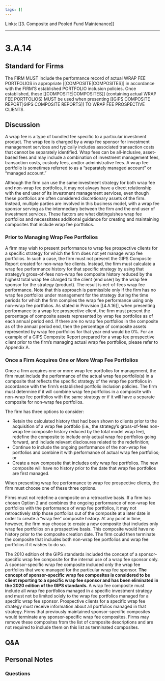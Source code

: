 ```yaml
---
tags: []
---
```

Links: [[3. Composite and Pooled Fund Maintenance]]
___
# 3.A.14
## Standard for Firms
The FIRM MUST include the performance record of actual WRAP FEE PORTFOLIOS in appropriate [[COMPOSITE|COMPOSITES]] in accordance with the FIRM’S established PORTFOLIO inclusion policies. Once established, these [[COMPOSITE|COMPOSITES]] (containing actual WRAP FEE PORTFOLIOS) MUST be used when presenting [[GIPS COMPOSITE REPORT|GIPS COMPOSITE REPORTS]] TO WRAP FEE PROSPECTIVE CLIENTS.
## Discussion
A wrap fee is a type of bundled fee specific to a particular investment product. The wrap fee is charged by a wrap fee sponsor for investment management services and typically includes associated transaction costs that cannot be separately identified. Wrap fees can be all-inclusive, asset-based fees and may include a combination of investment management fees, transaction costs, custody fees, and/or administrative fees. A wrap fee portfolio is sometimes referred to as a “separately managed account” or “managed account.”

Although the firm can use the same investment strategy for both wrap fee and non-wrap fee portfolios, it may not always have a direct relationship with the end user of its investment management services, even though these portfolios are often considered discretionary assets of the firm. Instead, multiple parties are involved in this business model, with a wrap fee sponsor serving as the intermediary between the firm and the end user of investment services. These factors are what distinguishes wrap fee portfolios and necessitates additional guidance for creating and maintaining composites that include wrap fee portfolios.
### Prior to Managing Wrap Fee Portfolios
A firm may wish to present performance to wrap fee prospective clients for a specific strategy for which the firm does not yet manage wrap fee portfolios. In such a case, the firm must not present the GIPS Composite Report created for non-wrap fee clients. Instead, the firm must calculate a wrap fee performance history for that specific strategy by using that strategy’s gross-of-fees non-wrap fee composite history reduced by the highest total wrap fee charged to the client (end user) by the wrap fee sponsor for the strategy (product). The result is net-of-fees wrap fee performance. Note that this approach is permissible only if the firm has no wrap fee portfolios under management for the strategy during the time periods for which the firm compiles the wrap fee performance using only non-wrap fee portfolios. As stated in Provision [[4.A.16]], when presenting performance to a wrap fee prospective client, the firm must present the percentage of composite assets represented by wrap fee portfolios as of each annual period end. If there are no wrap fee portfolios in the composite as of the annual period end, then the percentage of composite assets represented by wrap fee portfolios for that year end would be 0%. For an example of a GIPS Composite Report prepared for a wrap fee prospective client prior to the firm’s managing actual wrap fee portfolios, please refer to Appendix A.
### Once a Firm Acquires One or More Wrap Fee Portfolios
Once a firm acquires one or more wrap fee portfolios for management, the firm must include the performance of the actual wrap fee portfolio(s) in a composite that reflects the specific strategy of the wrap fee portfolios in accordance with the firm’s established portfolio inclusion policies. The firm must determine if it will combine wrap fee portfolios in a composite with non-wrap fee portfolios with the same strategy or if it will have a separate composite for non-wrap fee portfolios.

The firm has three options to consider:
- Retain the calculated history that had been shown to clients prior to the acquisition of a wrap fee portfolio (i.e., the strategy’s gross-of-fees non-wrap fee composite history reduced by the total model wrap fee), redefine the composite to include only actual wrap fee portfolios going forward, and include relevant disclosures related to the redefinition;
- Continue to include the ongoing performance of the non-wrap fee portfolios and combine it with performance of actual wrap fee portfolios; or
- Create a new composite that includes only wrap fee portfolios. The new composite will have no history prior to the date that wrap fee portfolios are first managed.

When presenting wrap fee performance to wrap fee prospective clients, the firm must choose one of these three options.

Firms must not redefine a composite on a retroactive basis. If a firm has chosen Option 2 and combines the ongoing performance of non-wrap fee portfolios with the performance of wrap fee portfolios, it may not retroactively strip those portfolios out of the composite at a later date in order to create a “wrap fee” composite history. At any point in time, however, the firm may choose to create a new composite that includes only wrap fee portfolios on a prospective basis. This composite would have no history prior to the composite creation date. The firm could then terminate the composite that includes both non-wrap fee portfolios and wrap fee portfolios if it wishes to do so.

The 2010 edition of the GIPS standards included the concept of a sponsor-specific wrap fee composite for the internal use of a wrap fee sponsor only. A sponsor-specific wrap fee composite included only the wrap fee portfolios that were managed for the particular wrap fee sponsor. **The concept of sponsor-specific wrap fee composites is considered to be client reporting to a specific wrap fee sponsor and has been eliminated in the 2020 edition of the GIPS standards.** A wrap fee composite must include all wrap fee portfolios managed in a specific investment strategy and must not be limited solely to the wrap fee portfolios managed for a specific wrap fee sponsor. Prospective clients for a specific wrap fee strategy must receive information about all portfolios managed in that strategy. Firms that previously maintained sponsor-specific composites would terminate any sponsor-specific wrap fee composites. Firms may remove these composites from the list of composite descriptions and are not required to include them on this list as terminated composites.
## Q&A

## Personal Notes

### Questions
